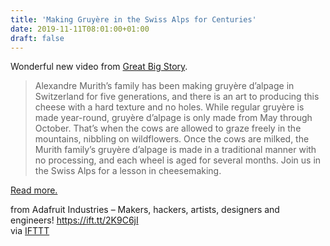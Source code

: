 ```yaml
---
title: 'Making Gruyère in the Swiss Alps for Centuries'
date: 2019-11-11T08:01:00+01:00
draft: false
---
```


Wonderful new video from [Great Big Story](https://www.youtube.com/watch?v=sYJNI0suN64).

> Alexandre Murith’s family has been making gruyère d’alpage in Switzerland for five generations, and there is an art to producing this cheese with a hard texture and no holes. While regular gruyère is made year-round, gruyère d’alpage is only made from May through October. That’s when the cows are allowed to graze freely in the mountains, nibbling on wildflowers. Once the cows are milked, the Murith family’s gruyère d’alpage is made in a traditional manner with no processing, and each wheel is aged for several months. Join us in the Swiss Alps for a lesson in cheesemaking.

[Read more.](https://www.youtube.com/watch?v=sYJNI0suN64)

  
  
from Adafruit Industries – Makers, hackers, artists, designers and engineers! https://ift.tt/2K9C6jI  
via [IFTTT](https://ifttt.com/?ref=da&site=blogger)